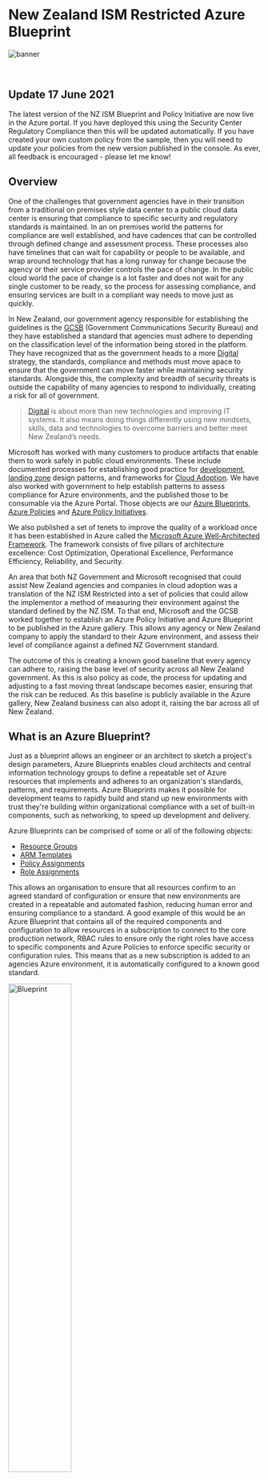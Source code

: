 # New Zealand ISM Restricted Azure Blueprint
![banner]

<br/>

## Update 17 June 2021
The latest version of the NZ ISM Blueprint and Policy Initiative are now live in the Azure portal.  If you have deployed this using the Security Center Regulatory Compliance then this will be updated automatically.  If you have created your own custom policy from the sample, then you will need to update your policies from the new version published in the console.  As ever, all feedback is encouraged - please let me know!

## Overview
One of the challenges that government agencies have in their transition from a traditional on premises style data center to a public cloud data center is ensuring that compliance to specific security and regulatory standards is maintained.  In an on premises world the patterns for compliance are well established, and have cadences that can be controlled through defined change and assessment process.  These processes also have timelines that can wait for capability or people to be available, and wrap around technology that has a long runway for change because the agency or their service provider controls the pace of change.  In the public cloud world the pace of change is a lot faster and does not wait for any single customer to be ready, so the process for assessing compliance, and ensuring services are built in a compliant way needs to move just as quickly.

In New Zealand, our government agency responsible for establishing the guidelines is the [GCSB] (Government Communications Security Bureau) and they have established a standard that agencies must adhere to depending on the classification level of the information being stored in the platform.  They have recognized that as the government heads to a more [Digital][NZGovDigital] strategy, the standards, compliance and methods must move apace to ensure that the government can move faster while maintaining security standards.  Alongside this, the complexity and breadth of security threats is outside the capability of many agencies to respond to individually, creating a risk for all of government.

> [Digital][NZGovDigital] is about more than new technologies and improving IT systems. It also means doing things differently using new mindsets, skills, data and technologies to overcome barriers and better meet New Zealand’s needs.

Microsoft has worked with many customers to produce artifacts that enable them to work safely in public cloud environments.  These include documented processes for establishing good practice for [development][AppArch], [landing zone][LZ] design patterns, and frameworks for [Cloud Adoption][CAF].  We have also worked with government to help establish patterns to assess compliance for Azure environments, and the published those to be consumable via the Azure Portal.  Those objects are our [Azure Blueprints][AzureBP], [Azure Policies][AzurePolicy] and [Azure Policy Initiatives][AzurePolicyInit].

We also published a set of tenets to improve the quality of a workload once it has been established in Azure called the [Microsoft Azure Well-Architected Framework][WAF].  The framework consists of five pillars of architecture excellence: Cost Optimization, Operational Excellence, Performance Efficiency, Reliability, and Security.

An area that both NZ Government and Microsoft recognised that could assist New Zealand agencies and companies in cloud adoption was a translation of the NZ ISM Restricted into a set of policies that could allow the implementor a method of measuring their environment against the standard defined by the NZ ISM.  To that end, Microsoft and the GCSB worked together to establish an Azure Policy Initiative and Azure Blueprint to be published in the Azure gallery.  This allows any agency or New Zealand company to apply the standard to their Azure environment, and assess their level of compliance against a defined NZ Government standard.

The outcome of this is creating a known good baseline that every agency can adhere to, raising the base level of security across all New Zealand government.  As this is also policy as code, the process for updating and adjusting to a fast moving threat landscape becomes easier, ensuring that the risk can be reduced.  As this baseline is publicly available in the Azure gallery, New Zealand business can also adopt it, raising the bar across all of New Zealand.

## What is an Azure Blueprint?

Just as a blueprint allows an engineer or an architect to sketch a project's design parameters, Azure Blueprints enables cloud architects and central information technology groups to define a repeatable set of Azure resources that implements and adheres to an organization's standards, patterns, and requirements. Azure Blueprints makes it possible for development teams to rapidly build and stand up new environments with trust they're building within organizational compliance with a set of built-in components, such as networking, to speed up development and delivery.

Azure Blueprints can be comprised of some or all of the following objects:
* [Resource Groups][AzureRG]
* [ARM Templates][ARMTemplate]
* [Policy Assignments][AzurePolicy]
* [Role Assignments][AzureRBAC]

This allows an organisation to ensure that all resources confirm to an agreed standard of configuration or ensure that new environments are created in a repeatable and automated fashion, reducing human error and ensuring compliance to a standard.  A good example of this would be an Azure Blueprint that contains all of the required components and configuration to allow resources in a subscription to connect to the core production network, RBAC rules to ensure only the right roles have access to specific components and Azure Policies to enforce specific security or configuration rules.  This means that as a new subscription is added to an agencies Azure environment, it is automatically configured to a known good standard.

<img src="images/blueprint.png" alt="Blueprint" title="Blueprint" width="50%" />

<br/>
<br/>

## What is a Policy Initiative?
Azure Policy evaluates resources in Azure by comparing the properties of those resources to business rules. These business rules, described in JSON format, are known as policy definitions. To simplify management, several business rules can be grouped together to form a [policy initiative][AzurePolicyInit]. Once your business rules have been formed, the policy definition or initiative is assigned to any scope of resources that Azure supports, such as management groups, subscriptions, resource groups, or individual resources. The assignment applies to all resources within the Resource Manager scope of that assignment. Subscopes can be excluded, if necessary. For more information, see [Scope in Azure Policy][AzurePolicyScope].

Multiple policies can be deployed against the same subscriptions.  Agencies that must adhere to government regulation, industry regulation and their own internal policies can layer them to ensure that they adhere to all.  You can also disable enforcement on some, to ensure that you are reporting on compliance only and reducing the complexity of layers of enforcement.  [Planning policy layering][AzurePolEvaluate] in this way requires some thought and design to ensure there is no policy collision but a simple way to manage it is to use naming conventions on the policy objects to identify which ones you are enforcing and which ones you are not.  Disabling enforcement mode is also a good way of testing the impact of new settings.

If you are also training your engineers to understand DevOps workflows, managing policy via code repository is a good way of starting them on that journey.  You can manage your Policy templates as code in a repo of your choice, and deploy it directly [to Azure using a DevOps pipeline][AzurePolascode].

<img src="images/management.png" alt="Management" title="Management" width="50%" />

<br/>
<br/>

All Azure Policy data and objects are encrypted at rest. For more information, see [Azure data encryption at rest][AzureDataRest].

## How to deploy the NZ ISM Restricted blueprint and policy initiative

First we need to create the resource in your tenant so we can apply it to management groups and\or subscriptions.

### Create blueprint definition
1. Select All services in the left pane. Search for and select Blueprints.
2. From the Getting started page on the left, select the Create button under Create a blueprint.
3. In the Other Samples field type New Zealand and click on the New Zealand ISM Restricted sample.
4. In the Blueprint Name field type a name for your blueprint - this is the name you will use to identify it within your tenant (e.g. NZISM)
5. Click the ellipsis button next to the Definition Location button and select a location for your blueprint to exist.  This is important in that it can only be applied to management groups and subscriptions down the tree from its location.  By default, click Tenant Root Group and click Select to ensure it can be applied at all levels.
6. Click Next:Artifacts
7. This screen shows the individual artifacts that comprise this blueprint.  At this point, you can add further artifacts in if desired.
8. Select Save Draft when you've finished reviewing the blueprint sample.

This step creates a copy of the NZISM blueprint definition in the selected management group or subscription. The saved blueprint definition is managed like any blueprint created from scratch.

### Publish the NZISM blueprint
1. Select the Blueprint definitions page on the left. 
2. Click on the NZISM blueprint
3. Click Publish blueprint
4. Enter a version number such as 1.0 and click Publish

### Assign the NZISM blueprint
1. Select the Blueprint definitions page on the left of the Azure Blueprints main screen
2. Click on the NZISM blueprint
3. Click Assign Blueprint
4. Select the subscriptions you want this blueprint to be assigned
5. In the Assignment Name field type a unique name for this assignment
6. In the Location field select Australia East
7. Select the version you created
8. Leave the Lock Assignment on Dont Lock (for more information on this setting see [Resource Lock Assignment][AzureResLock])

At this point, scroll down and you will see each individual policy item that is contained in the blueprint, along with its setting.  Some of these settings are configurable as an Option, and some require configuration before you can publish the blueprint. These are the items you must configure before moving on:
* List of users that must be included in Windows VM Administrators group
* List of users that must be excluded from Windows VM Administrators group
* Log Analytics workspace ID for VM agent reporting

This is the list of items that are optional - there are 3 of each of the following settings and they pertain to Log analytics agent deployment and Guest Configuration agent in Virtual Machines and Virtual Machine Scale Sets.  See the [Built-in Policy Definitions][AzurePolicyBuiltin] page for more information.
* Optional: List of custom VM images that have supported Windows OS to add to scope additional to the images in the gallery
* Optional: List of custom VM images that have supported Linux OS to add to scope additional to the images in the gallery

9. Click Assign

This will now deploy the artifacts in the Azure Blueprint to the target subscription.  In this case the Policy Initiative for NZ ISM Restricted will be applied.

### Deploy the Policy Initiative on its own

In some cases, you may want to just deploy the Policy Initiative instead of the blueprint.  This could be because you do not need all of the contents of the blueprint, and just need to report on compliance against the policy.  If you want to deploy the initiative on its own to a specific location instead of the blueprint use these instructions.

1. Select All services in the left pane. Search for and select Policy.
2. Click on Definitions
3. In the Search field type New Zealand and the New Zealand ISM Restricted policy should be listed
4. Click the ellipsis at the end of the line and select Assign
5. Set the scope by selecting the Subscription this policy will apply to - alternatively you can apply it to a Management group to ensure it applies to all subscriptions
> Note: The Policy Enforcement switch here allows you to disable any Enforcement policies and only return compliance if required.  At the time of writing all explicit deny policies had been removed from this template as it is primarily designed to report on compliance, and not enforce, a specific security template.  This is also a good way of testing the impact of new policies.
6. Click Parameters.  Some of these parameters are configurable as an Option, and some require configuration before you can publish the blueprint. These are the items you must configure before moving on:
* List of users that must be included in Windows VM Administrators group
* List of users that must be excluded from Windows VM Administrators group
* List of resource types that should have diagnostic logs enabled
* Log Analytics workspace ID for VM agent reporting

This is the list of items that are optional - there are 3 of each of the following settings and they pertain to Log analytics agent deployment and Guest Configuration agent in Virtual Machines and Virtual Machine Scale Sets.  See the [Built-in Policy Definitions][AzurePolicyBuiltin] page for more information.
* Optional: List of custom VM images that have supported Windows OS to add to scope additional to the images in the gallery
* Optional: List of custom VM images that have supported Linux OS to add to scope additional to the images in the gallery

7. Click Review and Create.  Notice on this last screen the specific settings that require input are listed here in the Parameters section along with your entries.  Its a good way to ensure you have configured the correct parameters.
8. Click Create.

## How to measure compliance

Once the policy has deployed it takes some time to review all the resources and assess compliance.  Once complete, you can review this in the core Policy screen

<img src="images/policy.png" alt="Policy" title="Policy" width="50%" />

On the overview screen, click on the NZ ISM Policy to open the Initiative Compliance dashboard

<img src="images/policy1.png" alt="Policy" title="Policy" width="50%" />

You should see an overview of compliance, with the non-compliant controls listed below.  If you click on one of the non-compliant controls it will take you to a detail screen explaining the NZ ISM control that is non-compliant (with a link to read more).  If you click on Policies it will show the Azure Policies that are linked to this control, and which ones are not compliant.  If you click on Resource Compliance this shows the specific resources that are not meeting the required policy.

## How to remediate

Some policies have automated remediation tasks you can kick off from the Policy console.  From the Initiative Compliance dashboard, click on Create Remediation Task at the top of the screen.
In the drop down box this will list the specific policies you can Remediate (e.g. Deploy Dependency agent for Windows virtual machines)
It will also list the Resources this remediation task will apply to, so when you click Remediate it will initiate the task on all of those resources.  In the screenshot below, this is an example of deploying the dependency agent for a non-compliant Windows machine.

<img src="images/remediation.png" alt="Policy" title="Policy" width="50%" />

## How to override

For some environments or resources, some policies or configurations may not be valid or required.  Examples of this might be where you are achieving compliance through a different method like monitoring VM resources through the use of a 3rd party security system.  If thats the case, you can override the specific control permanently or for a defined term with an explanation.  This ensure the override process is auditable and reportable.

From the Initiative Compliance dashboard, click on Create Exemption Task at the top of the screen
This walks you through a series of screens to configure the category and expiration of the Exemption, and the specific scope and policies that this exemption covers.

## How to keep up to date

As feedback is received from the community, and as new policy settings are developed and the NZ ISM evolves to address new threats, so will the sample template change.  To keep up to date, you can simply redeploy the new version of the blueprint or Policy Initiative in the same way that you have previously deployed it, and remove the old version.  It is recommended that you follow the Microsoft recommended practice for Policy deployment.

![AzurePolicyWorkflow]

Using Azure DevOps to check in the code, version it and deploy it to Azure is an automated and auditable process that is highly recommended to streamline this process.

## Security Center and Exporting a report

The NZ ISM Policy Inititiative is now available as a built in compliance report in the Azure Security center.

![Dashboard]

You can view your compliance as a more detailed dashboard, and also export this as a PDF or CSV.

[See here for more information on how this works][SecurityCenterRegComp].

## Feedback
An important aspect of this blueprint and the policy initiative is to establish a feedback loop between the government agencies, the policy creators and the technology partners.  Working together as a community will ensure that as our technology evolves, so does the governance and management strategy.  It also means that all participants can leverage the shared learnings from establishment through to consumption.

We welcome feedback on things that can improve the artifact's we have published.  Microsoft will be working with the NZ Government to continue to update the Policy Initiative in future to ensure the Azure gallery items stay in step with the standards published by the NZ government.

To that end, for all feedback or questions on the NZ ISM Restricted Azure Blueprint and the Policy Initiative, please feel free to contact me at bevan.sinclair@microsoft.com, or simply talk to your Microsoft account team who can assist.  For feedback on the NZ ISM Restricted standard itself please send all requests to nzism@gcsb.govt.nz.

Any items that merit more discussion, or we identify as items that the community would benefit with more in depth understanding can be found in the other markdown document [NZ ISM Discussion][NZISMDiscussion]

## Thanks to
This work has been and continues to be a team effort so thanks to the staff at the New Zealand GCSB and NCSC, the agencies who gave their time to pilot the policies, and the internal Microsoft team.  Together we are all working towards setting a great baseline of security for all of New Zealand in the (long white) Cloud.  Also thanks to the Linked In community who have proffered valuable insights and shared the content (@davidwhitenz at Theta!).

## Reference Links
* [New Zealand ISM][NZISM]
* [New Zealand Strategy for a Digital Public Service][NZGovDigital]
* [Azure Blueprints Documentation][AzureBP]
* [Azure Blueprint Samples][AzureBPSamples]
* [David White @ Theta - Article on implementing the NZISM Policy Initiative][DavidWhite]

<!-- Local -->
[Banner]: images/banner.png
[Blueprint]: images/blueprint.png
[Management]: images/management.png
[Dashboard]: images/securitydashboard.png

<!-- External -->
[NZISM]: https://www.nzism.gcsb.govt.nz/ism-document
[AzureBP]: https://docs.microsoft.com/en-us/azure/governance/blueprints/overview
[AzureBPSamples]: https://docs.microsoft.com/en-us/azure/governance/blueprints/samples/
[AzurePolicy]: https://docs.microsoft.com/en-us/azure/governance/policy/overview/
[AzurePolicyInit]: https://docs.microsoft.com/en-us/azure/governance/policy/overview#initiative-definition
[AzurePolicyScope]: https://docs.microsoft.com/en-us/azure/governance/policy/concepts/scope
[ARMTemplate]: https://docs.microsoft.com/en-us/azure/azure-resource-manager/templates/
[AzureRG]: https://docs.microsoft.com/en-us/azure/azure-resource-manager/management/overview#resource-groups
[AzureRBAC]: https://docs.microsoft.com/en-us/azure/role-based-access-control/overview
[GCSB]: https://www.gcsb.govt.nz/
[NZISMPolicy]: https://docs.microsoft.com/en-us/azure/governance/policy/samples/new-zealand-ism
[NZGovCC]: https://docs.microsoft.com/en-us/compliance/regulatory/offering-nz-cc-framework-nz
[NZGovDigital]: https://www.digital.govt.nz/digital-government/strategy/strategy-summary/strategy-for-a-digital-public-service/
[WAF]: https://docs.microsoft.com/en-us/azure/architecture/framework/
[CAF]: https://docs.microsoft.com/en-us/azure/cloud-adoption-framework/
[LZ]: https://docs.microsoft.com/en-us/azure/cloud-adoption-framework/ready/landing-zone/
[AppArch]: https://docs.microsoft.com/en-us/azure/architecture/guide/
[DavidWhite]: https://techcommunity.microsoft.com/t5/azure/azure-policy-new-zealand-information-security-manual-nzism/m-p/2144825
[AzureDataRest]: https://docs.microsoft.com/en-us/azure/security/fundamentals/encryption-atrest
[AzureResLock]: https://docs.microsoft.com/en-us/azure/governance/blueprints/concepts/resource-locking
[AzurePolicyBuiltin]: https://docs.microsoft.com/en-us/azure/governance/policy/samples/built-in-policies
[AzurePolEvaluate]: https://docs.microsoft.com/en-us/azure/governance/policy/concepts/evaluate-impact
[AzurePolascode]: https://docs.microsoft.com/en-us/azure/governance/policy/concepts/policy-as-code
[SecurityCenterRegComp]: https://docs.microsoft.com/en-us/azure/security-center/security-center-compliance-dashboard
[AzurePolicyWorkflow]: https://docs.microsoft.com/en-us/azure/governance/policy/media/policy-as-code/policy-as-code-workflow.png
[NZISMDiscussion]: https://github.com/BevanSin/nzismdocs/blob/master/nzismdiscussion.md